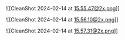 ![[CleanShot 2024-02-14 at 15.55.47@2x.png]]



![[CleanShot 2024-02-14 at 15.56.10@2x.png]]



![[CleanShot 2024-02-14 at 15.57.31@2x.png]]